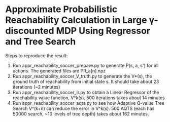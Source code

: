 # Approximate Probabilistic Reachability Calculation in Large γ-discounted MDP Using Regressor and Tree Search

Steps to reproduce the result:
1. Run appr_reachability_soccer_prepare.py to generate P(s, a, s') for all actions. The generated files are PR_a[n].npz
2. Run appr_reachability_soccer_V_truth.py to generate the V*(s), the ground truth of reachability from initial state s. It should take about 23 iterations (~2 minutes)
3. Run appr_reachability_soccer_lr.py to obtain a Linear Regressor of the reachability value function, V^k(s). 500 iterations takes about 14 minutes
4. Run appr_reachability_soccer_aqts.py to see how Adaptive Q-value Tree Search V^(k+n) can reduce the error in V^k(s). 500 AQTS (each has 50000 search, ~10 levels of tree depth) takes about 162 minutes.
